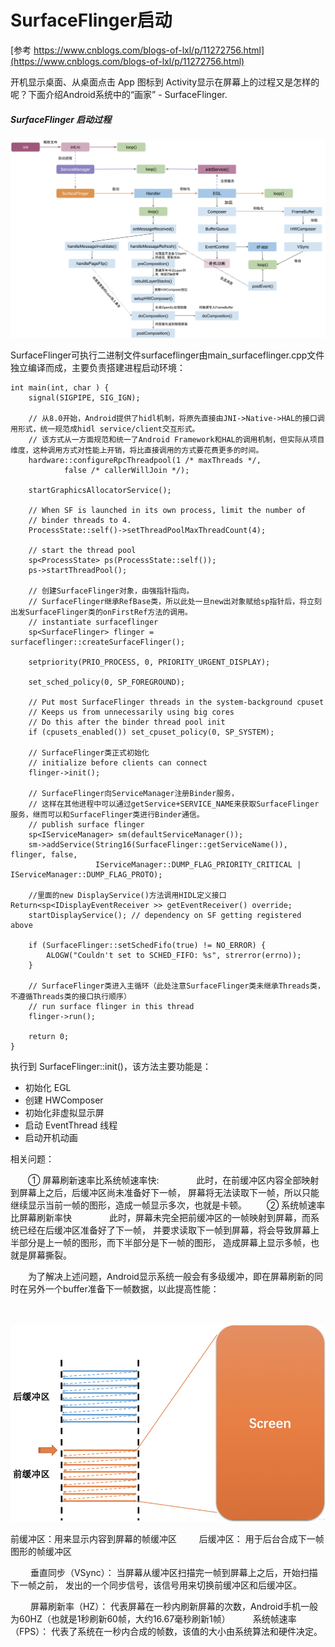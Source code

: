 # SurfaceFlinger启动
[参考 https://www.cnblogs.com/blogs-of-lxl/p/11272756.html](https://www.cnblogs.com/blogs-of-lxl/p/11272756.html)

开机显示桌面、从桌面点击 App 图标到 Activity显示在屏幕上的过程又是怎样的呢？下面介绍Android系统中的“画家” - SurfaceFlinger.

##### SurfaceFlinger 启动过程
![image](images/surfaceflinger启动.png)

SurfaceFlinger可执行二进制文件surfaceflinger由main_surfaceflinger.cpp文件独立编译而成，主要负责搭建进程启动环境：

```
int main(int, char ) {
    signal(SIGPIPE, SIG_IGN);

    // 从8.0开始，Android提供了hidl机制，将原先直接由JNI->Native->HAL的接口调用形式，统一规范成hidl service/client交互形式。
    // 该方式从一方面规范和统一了Android Framework和HAL的调用机制，但实际从项目维度，这种调用方式对性能上开销，将比直接调用的方式要花费更多的时间。
    hardware::configureRpcThreadpool(1 /* maxThreads */,
            false /* callerWillJoin */);

    startGraphicsAllocatorService();

    // When SF is launched in its own process, limit the number of
    // binder threads to 4.
    ProcessState::self()->setThreadPoolMaxThreadCount(4);

    // start the thread pool
    sp<ProcessState> ps(ProcessState::self());
    ps->startThreadPool();

    // 创建SurfaceFlinger对象，由强指针指向。
    // SurfaceFlinger继承RefBase类，所以此处一旦new出对象赋给sp指针后，将立刻出发SurfaceFlinger类的onFirstRef方法的调用。
    // instantiate surfaceflinger
    sp<SurfaceFlinger> flinger = surfaceflinger::createSurfaceFlinger();

    setpriority(PRIO_PROCESS, 0, PRIORITY_URGENT_DISPLAY);

    set_sched_policy(0, SP_FOREGROUND);

    // Put most SurfaceFlinger threads in the system-background cpuset
    // Keeps us from unnecessarily using big cores
    // Do this after the binder thread pool init
    if (cpusets_enabled()) set_cpuset_policy(0, SP_SYSTEM);

    // SurfaceFlinger类正式初始化
    // initialize before clients can connect
    flinger->init();

    // SurfaceFlinger向ServiceManager注册Binder服务，
    // 这样在其他进程中可以通过getService+SERVICE_NAME来获取SurfaceFlinger服务，继而可以和SurfaceFlinger类进行Binder通信。
    // publish surface flinger
    sp<IServiceManager> sm(defaultServiceManager());
    sm->addService(String16(SurfaceFlinger::getServiceName()), flinger, false,
                   IServiceManager::DUMP_FLAG_PRIORITY_CRITICAL | IServiceManager::DUMP_FLAG_PROTO);

    //里面的new DisplayService()方法调用HIDL定义接口 Return<sp<IDisplayEventReceiver >> getEventReceiver() override;
    startDisplayService(); // dependency on SF getting registered above

    if (SurfaceFlinger::setSchedFifo(true) != NO_ERROR) {
        ALOGW("Couldn't set to SCHED_FIFO: %s", strerror(errno));
    }

    // SurfaceFlinger类进入主循环（此处注意SurfaceFlinger类未继承Threads类，不遵循Threads类的接口执行顺序）
    // run surface flinger in this thread
    flinger->run();

    return 0;
}
```
执行到 SurfaceFlinger::init()，该方法主要功能是：

* 初始化 EGL
* 创建 HWComposer
* 初始化非虚拟显示屏
* 启动 EventThread 线程
* 启动开机动画

 相关问题： 

　　① 屏幕刷新速率比系统帧速率快:
　　　　此时，在前缓冲区内容全部映射到屏幕上之后，后缓冲区尚未准备好下一帧，
       屏幕将无法读取下一帧，所以只能继续显示当前一帧的图形，造成一帧显示多次，也就是卡顿。 
　　② 系统帧速率比屏幕刷新率快 
　　　　此时，屏幕未完全把前缓冲区的一帧映射到屏幕，而系统已经在后缓冲区准备好了下一帧，
       并要求读取下一帧到屏幕，将会导致屏幕上半部分是上一帧的图形，而下半部分是下一帧的图形，
       造成屏幕上显示多帧，也就是屏幕撕裂。

　　为了解决上述问题，Android显示系统一般会有多级缓冲，即在屏幕刷新的同时在另外一个buffer准备下一帧数据，以此提高性能：

　　

![image](images/双缓冲.png)

前缓冲区：用来显示内容到屏幕的帧缓冲区 
　　 后缓冲区： 用于后台合成下一帧图形的帧缓冲区

　　 垂直同步（VSync）： 当屏幕从缓冲区扫描完一帧到屏幕上之后，开始扫描下一帧之前，
    发出的一个同步信号，该信号用来切换前缓冲区和后缓冲区。

　　 屏幕刷新率（HZ）： 代表屏幕在一秒内刷新屏幕的次数，Android手机一般为60HZ（也就是1秒刷新60帧，大约16.67毫秒刷新1帧） 
　　 系统帧速率（FPS）： 代表了系统在一秒内合成的帧数，该值的大小由系统算法和硬件决定。